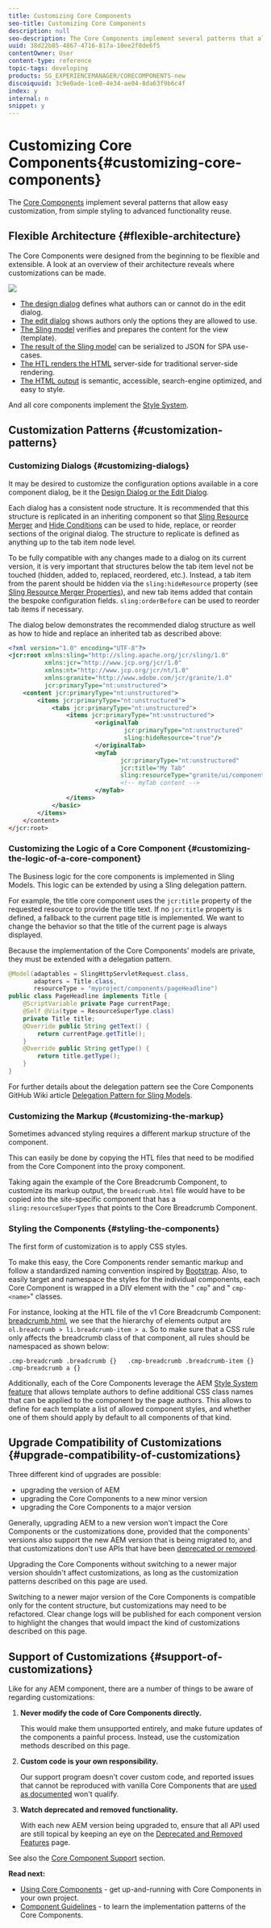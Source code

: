 ```yaml
---
title: Customizing Core Components
seo-title: Customizing Core Components
description: null
seo-description: The Core Components implement several patterns that allow easy customization, from simple styling to advanced functionality reuse.
uuid: 38d22b85-4867-4716-817a-10ee2f8de6f5
contentOwner: User
content-type: reference
topic-tags: developing
products: SG_EXPERIENCEMANAGER/CORECOMPONENTS-new
discoiquuid: 3c9e0ade-1ce0-4e34-ae04-8da63f9b6c4f
index: y
internal: n
snippet: y
---
```


# Customizing Core Components{#customizing-core-components}

The [Core Components](../using/developing.md) implement several patterns that allow easy customization, from simple styling to advanced functionality reuse.

## Flexible Architecture {#flexible-architecture}

The Core Components were designed from the beginning to be flexible and extensible. A look at an overview of their architecture reveals where customizations can be made.

![](assets/screen_shot_2018-12-07at093742.png)

* [The design dialog](../using/customizing.md#main-pars_header) defines what authors can or cannot do in the edit dialog.
* [The edit dialog](../using/customizing.md#main-pars_header) shows authors only the options they are allowed to use.
* [The Sling model](../using/customizing.md#main-pars_title_990076047) verifies and prepares the content for the view (template).
* [The result of the Sling model](../using/customizing.md#main-pars_title_990076047) can be serialized to JSON for SPA use-cases.
* [The HTL renders the HTML](../using/customizing.md#main-pars_title_443466850) server-side for traditional server-side rendering.
* [The HTML output](../using/customizing.md#main-pars_title_443466850) is semantic, accessible, search-engine optimized, and easy to style.

And all core components implement the [Style System](../using/customizing.md#main-pars_title_1267131420).

## Customization Patterns {#customization-patterns}

### Customizing Dialogs {#customizing-dialogs}

It may be desired to customize the configuration options available in a core component dialog, be it the [Design Dialog or the Edit Dialog](../using/authoring.md#main-pars_title_1048034172).

Each dialog has a consistent node structure. It is recommended that this structure is replicated in an inheriting component so that [Sling Resource Merger](/content/help/en/experience-manager/6-4/sites/developing/using/sling-resource-merger) and [Hide Conditions](/content/help/en/experience-manager/6-4/sites/developing/using/hide-conditions) can be used to hide, replace, or reorder sections of the original dialog. The structure to replicate is defined as anything up to the tab item node level.

To be fully compatible with any changes made to a dialog on its current version, it is very important that structures below the tab item level not be touched (hidden, added to, replaced, reordered, etc.). Instead, a tab item from the parent should be hidden via the `sling:hideResource` property (see [Sling Resource Merger Properties](/content/help/en/experience-manager/6-4/sites/developing/using/sling-resource-merger)), and new tab items added that contain the bespoke configuration fields. `sling:orderBefore` can be used to reorder tab items if necessary.

The dialog below demonstrates the recommended dialog structure as well as how to hide and replace an inherited tab as described above:

<!-- 

Comment Type: annotation
Last Modified By: ims-author-CE1E2CE451D1F0680A490D45@AdobeID
Last Modified Date: 2017-04-17T17:43:20.265-0400

Should we provide guidance on how to name their CSS classes, etc. to align to component re-usability best-practices? We tout that we follow bootstrap css naming, should we be counseling customers to align similarly? .cmp- 
<component name="">
  -- 
 <element>
   - 
  <element descriptor="">
    ? 
  </element> 
 </element> 
</component>

 -->

```xml
<?xml version="1.0" encoding="UTF-8"?>
<jcr:root xmlns:sling="http://sling.apache.org/jcr/sling/1.0"
          xmlns:jcr="http://www.jcp.org/jcr/1.0"
          xmlns:nt="http://www.jcp.org/jcr/nt/1.0"
          xmlns:granite="http://www.adobe.com/jcr/granite/1.0"
          jcr:primaryType="nt:unstructured">
    <content jcr:primaryType="nt:unstructured">
        <items jcr:primaryType="nt:unstructured">
            <tabs jcr:primaryType="nt:unstructured">
                <items jcr:primaryType="nt:unstructured">
                        <originalTab
                                jcr:primaryType="nt:unstructured"
                                sling:hideResource="true"/>
                        </originalTab>
                        <myTab
                               jcr:primaryType="nt:unstructured"
                               jcr:title="My Tab"
                               sling:resourceType="granite/ui/components/coral/foundation/container"/>
                               <!-- myTab content -->
                        </myTab>
                </items>
            </basic>
        </items>
    </content>
</jcr:root>
```

### Customizing the Logic of a Core Component {#customizing-the-logic-of-a-core-component}

The Business logic for the core components is implemented in Sling Models. This logic can be extended by using a Sling delegation pattern.

For example, the title core component uses the `jcr:title` property of the requested resource to provide the title text. If no `jcr:title` property is defined, a fallback to the current page title is implemented. We want to change the behavior so that the title of the current page is always displayed.

Because the implementation of the Core Components' models are private, they must be extended with a delegation pattern.

```java
@Model(adaptables = SlingHttpServletRequest.class,
       adapters = Title.class,
       resourceType = "myproject/components/pageHeadline")
public class PageHeadline implements Title {
    @ScriptVariable private Page currentPage;
    @Self @Via(type = ResourceSuperType.class)
    private Title title;
    @Override public String getText() {
        return currentPage.getTitle();
    }
    @Override public String getType() {
        return title.getType();
    }
}
```

For further details about the delegation pattern see the Core Components GitHub Wiki article [Delegation Pattern for Sling Models](https://github.com/adobe/aem-core-wcm-components/wiki/Delegation-Pattern-for-Sling-Models).

### Customizing the Markup {#customizing-the-markup}

Sometimes advanced styling requires a different markup structure of the component.

This can easily be done by copying the HTL files that need to be modified from the Core Component into the proxy component.

Taking again the example of the Core Breadcrumb Component, to customize its markup output, the `breadcrumb.html` file would have to be copied into the site-specific component that has a `sling:resourceSuperTypes` that points to the Core Breadcrumb Component.

<!-- 

Comment Type: annotation
Last Modified By: ims-author-CE1E2CE451D1F0680A490D45@AdobeID
Last Modified Date: 2017-04-17T17:43:20.265-0400

Should we provide guidance on how to name their CSS classes, etc. to align to component re-usability best-practices? We tout that we follow bootstrap css naming, should we be counseling customers to align similarly? .cmp- 
<component name="">
  -- 
 <element>
   - 
  <element descriptor="">
    ? 
  </element> 
 </element> 
</component>

 -->

### Styling the Components {#styling-the-components}

The first form of customization is to apply CSS styles.

To make this easy, the Core Components render semantic markup and follow a standardized naming convention inspired by [Bootstrap](http://getbootstrap.com/). Also, to easily target and namespace the styles for the individual components, each Core Component is wrapped in a DIV element with the " `cmp`" and " `cmp-<name>`" classes.

For instance, looking at the HTL file of the v1 Core Breadcrumb Component: [breadcrumb.html](https://github.com/adobe/aem-core-wcm-components/blob/master/content/src/content/jcr_root/apps/core/wcm/components/breadcrumb/v2/breadcrumb/breadcrumb.html), we see that the hierarchy of elements output are `ol.breadcrumb > li.breadcrumb-item > a`. So to make sure that a CSS rule only affects the breadcrumb class of that component, all rules should be namespaced as shown below:

`.cmp-breadcrumb .breadcrumb {}  
.cmp-breadcrumb .breadcrumb-item {}  
.cmp-breadcrumb a {}`

Additionally, each of the Core Components leverage the AEM [Style System feature](/content/help/en/experience-manager/6-4/sites/authoring/using/style-system) that allows template authors to define additional CSS class names that can be applied to the component by the page authors. This allows to define for each template a list of allowed component styles, and whether one of them should apply by default to all components of that kind.

## Upgrade Compatibility of Customizations {#upgrade-compatibility-of-customizations}

Three different kind of upgrades are possible:

* upgrading the version of AEM
* upgrading the Core Components to a new minor version
* upgrading the Core Components to a major version

Generally, upgrading AEM to a new version won't impact the Core Components or the customizations done, provided that the components' versions also support the new AEM version that is being migrated to, and that customizations don't use APIs that have been [deprecated or removed](/content/help/en/experience-manager/6-3/release-notes/deprecated-removed-features).

Upgrading the Core Components without switching to a newer major version shouldn't affect customizations, as long as the customization patterns described on this page are used.

Switching to a newer major version of the Core Components is compatible only for the content structure, but customizations may need to be refactored. Clear change logs will be published for each component version to highlight the changes that would impact the kind of customizations described on this page.

## Support of Customizations {#support-of-customizations}

Like for any AEM component, there are a number of things to be aware of regarding customizations:

1. **Never modify the code of Core Components directly.** 
  
   This would make them unsupported entirely, and make future updates of the components a painful process. Instead, use the customization methods described on this page.

1. **Custom code is your own responsibility.** 
  
   Our support program doesn't cover custom code, and reported issues that cannot be reproduced with vanilla Core Components that are [used as documented](../using/using.md) won't qualify.

1. **Watch deprecated and removed functionality.** 
  
   With each new AEM version being upgraded to, ensure that all API used are still topical by keeping an eye on the [Deprecated and Removed Features](/content/help/en/experience-manager/6-3/release-notes/deprecated-removed-features) page.

See also the [Core Component Support](../using/developing.md#CoreComponentSupport) section.

**Read next:**

* [Using Core Components](../using/using.md) - get up-and-running with Core Components in your own project.
* [Component Guidelines](../using/guidelines.md) - to learn the implementation patterns of the Core Components.

